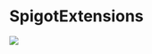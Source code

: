 # SpigotExtensions
[![](https://jitpack.io/v/SunResearchInstitute/spigotextensions.svg)](https://jitpack.io/#SunResearchInstitute/spigotextensions)
